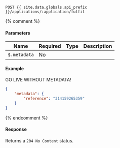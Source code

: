 ```
POST {{ site.data.globals.api_prefix }}/applications/:application/fulfil
```

{% comment %}
#### Parameters

Name | Required | Type | Description
--- | --- | --- | ---
`$.metadata` | No

#### Example

GO LIVE WITHOUT METADATA!

```json
{
    "metadata": {
        "reference": "314159265359"
    }
}
```
{% endcomment %}

#### Response

Returns a `204 No Content` status.
